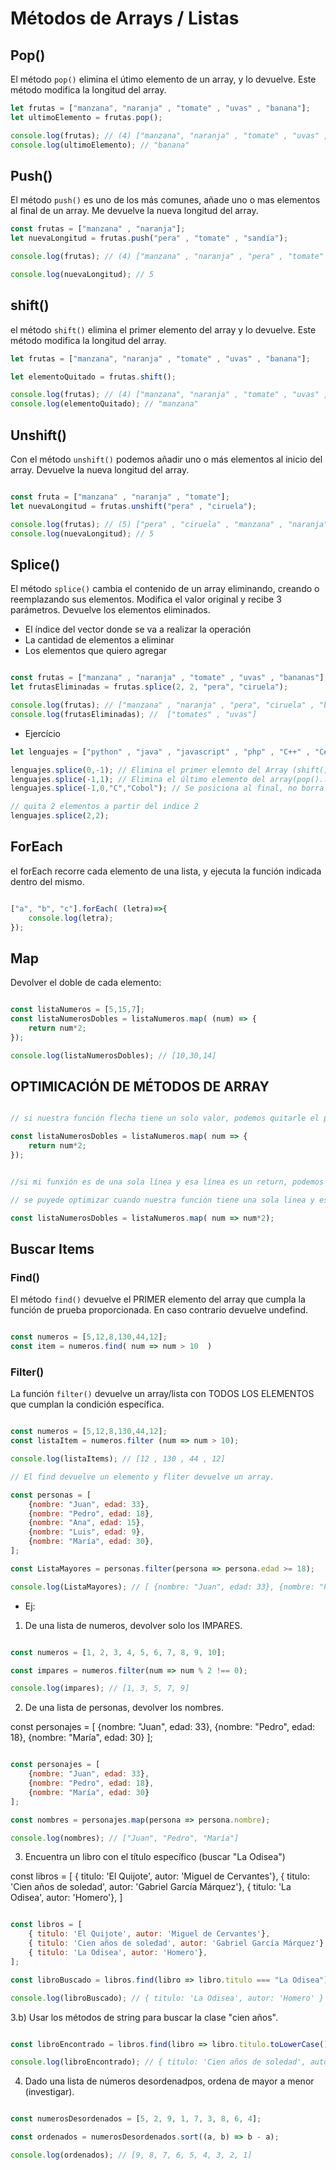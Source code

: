 # Métodos de Arrays / Listas

## Pop()
El método `pop()` elimina el útimo elemento de un array, y lo devuelve.
Este método modifica la longitud del array.

```js
let frutas = ["manzana", "naranja" , "tomate" , "uvas" , "banana"];
let ultimoElemento = frutas.pop();

console.log(frutas); // (4) ["manzana", "naranja" , "tomate" , "uvas" , "banana"]
console.log(ultimoElemento); // "banana"

```

## Push()
El método `push()` es uno de los más comunes, añade uno o mas elementos al final de un array. Me devuelve la nueva longitud del array.

```js
const frutas = ["manzana" , "naranja"];
let nuevaLongitud = frutas.push("pera" , "tomate" , "sandía");

console.log(frutas); // (4) ["manzana" , "naranja" , "pera" , "tomate" , "sandia"];

console.log(nuevaLongitud); // 5

```

## shift()
el método `shift()` elimina el primer elemento del array y lo devuelve. Este método modifica la longitud del array.


```js
let frutas = ["manzana", "naranja" , "tomate" , "uvas" , "banana"];

let elementoQuitado = frutas.shift();

console.log(frutas); // (4) ["manzana", "naranja" , "tomate" , "uvas" , "banana"];
console.log(elementoQuitado); // "manzana"

```

## Unshift()
Con el método `unshift()` podemos añadir uno o más elementos al inicio del array. Devuelve la nueva longitud del array.

```js

const fruta = ["manzana" , "naranja" , "tomate"];
let nuevaLongitud = frutas.unshift("pera" , "ciruela");

console.log(frutas); // (5) ["pera" , "ciruela" , "manzana" , "naranja" , "tomate"];
console.log(nuevaLongitud); // 5

```

## Splice()
El método `splice()` cambia el contenido de un array eliminando, creando o reemplazando sus elementos. Modifica el valor original y recibe 3 parámetros. Devuelve los elementos eliminados.

- El índice del vector donde se va a realizar la operación
- La cantidad de elementos a eliminar
- Los elementos que quiero agregar


```js

const frutas = ["manzana" , "naranja" , "tomate" , "uvas" , "bananas"];
let frutasEliminadas = frutas.splice(2, 2, "pera", "ciruela");

console.log(frutas); // ["manzana" , "naranja" , "pera", "ciruela" , "bananas"]
console.log(frutasEliminadas); //  ["tomates" , "uvas"]

```

- Ejercício

```js
let lenguajes = ["python" , "java" , "javascript" , "php" , "C++" , "C#" ];

lenguajes.splice(0,-1); // Elimina el primer elemnto del Array (shift()) ... quita Python
lenguajes.splice(-1,1); // Elimina el último elemento del array(pop()...) quita "C#"
lenguajes.splice(-1,0,"C","Cobol"); // Se posiciona al final, no borra nada, y agrega "C" y "Cobol".

// quita 2 elementos a partir del indice 2
lenguajes.splice(2,2);
```

## ForEach

el forEach recorre cada elemento de una lista, y ejecuta la función indicada dentro del mismo.

```js

["a", "b", "c"].forEach( (letra)=>{
    console.log(letra);
});

```

## Map

Devolver el doble de cada elemento:

```js

const listaNumeros = [5,15,7];
const listaNumerosDobles = listaNumeros.map( (num) => {
    return num*2;
});

console.log(listaNumerosDobles); // [10,30,14]

```

## OPTIMICACIÓN DE MÉTODOS DE ARRAY

```js

// si nuestra función flecha tiene un solo valor, podemos quitarle el paréntesis

const listaNumerosDobles = listaNumeros.map( num => {
    return num*2;
});


//si mi funxión es de una sola línea y esa línea es un return, podemos quitar llaves rosas, return y punto y coma

// se puyede optimizar cuando nuestra función tiene una sola linea y esa linea es un return (explicación tomás)

const listaNumerosDobles = listaNumeros.map( num => num*2);

```

## Buscar Items

### Find()

El método `find()` devuelve el PRIMER elemento del array que cumpla la función de prueba proporcionada. En caso contrario devuelve undefind.


```js

const numeros = [5,12,8,130,44,12];
const item = numeros.find( num => num > 10  )

```

### Filter()

La función `filter()` devuelve un array/lista con TODOS LOS ELEMENTOS que cumplan la condición específica.

```js

const numeros = [5,12,8,130,44,12];
const listaItem = numeros.filter (num => num > 10);

console.log(listaItems); // [12 , 130 , 44 , 12]

// El find devuelve un elemento y fliter devuelve un array.

const personas = [
    {nombre: "Juan", edad: 33},
    {nombre: "Pedro", edad: 18},
    {nombre: "Ana", edad: 15},
    {nombre: "Luis", edad: 9},
    {nombre: "María", edad: 30},
];

const ListaMayores = personas.filter(persona => persona.edad >= 18);

console.log(ListaMayores); // [ {nombre: "Juan", edad: 33}, {nombre: "Pedro", edad: 18}, {nombre: "María", edad: 30}]

```

- Ej:
1. De una lista de numeros, devolver solo los IMPARES.

```js

const numeros = [1, 2, 3, 4, 5, 6, 7, 8, 9, 10];

const impares = numeros.filter(num => num % 2 !== 0);

console.log(impares); // [1, 3, 5, 7, 9]

```

2. De una lista de personas, devolver los nombres.

const personajes = [
    {nombre: "Juan", edad: 33}, 
    {nombre: "Pedro", edad: 18}, 
    {nombre: "María", edad: 30}
];

```js

const personajes = [
    {nombre: "Juan", edad: 33}, 
    {nombre: "Pedro", edad: 18}, 
    {nombre: "María", edad: 30}
];

const nombres = personajes.map(persona => persona.nombre);

console.log(nombres); // ["Juan", "Pedro", "María"]

```

3. Encuentra un libro con el título específico (buscar "La Odisea")

const libros = [
    { titulo: 'El Quijote', autor: 'Miguel de Cervantes'},
    { titulo: 'Cien años de soledad', autor: 'Gabriel García Márquez'},
    { titulo: 'La Odisea', autor: 'Homero'},
]


```js

const libros = [
    { titulo: 'El Quijote', autor: 'Miguel de Cervantes'},
    { titulo: 'Cien años de soledad', autor: 'Gabriel García Márquez'},
    { titulo: 'La Odisea', autor: 'Homero'},
];

const libroBuscado = libros.find(libro => libro.titulo === "La Odisea");

console.log(libroBuscado); // { titulo: 'La Odisea', autor: 'Homero' }

```

3.b) Usar los métodos de string para buscar la clase "cien años".

```js

const libroEncontrado = libros.find(libro => libro.titulo.toLowerCase().includes("cien años"));

console.log(libroEncontrado); // { titulo: 'Cien años de soledad', autor: 'Gabriel García Márquez' }

```

4. Dado una lista de números desordenadpos, ordena de mayor a menor (investigar).


```js

const numerosDesordenados = [5, 2, 9, 1, 7, 3, 8, 6, 4];

const ordenados = numerosDesordenados.sort((a, b) => b - a);

console.log(ordenados); // [9, 8, 7, 6, 5, 4, 3, 2, 1]

```